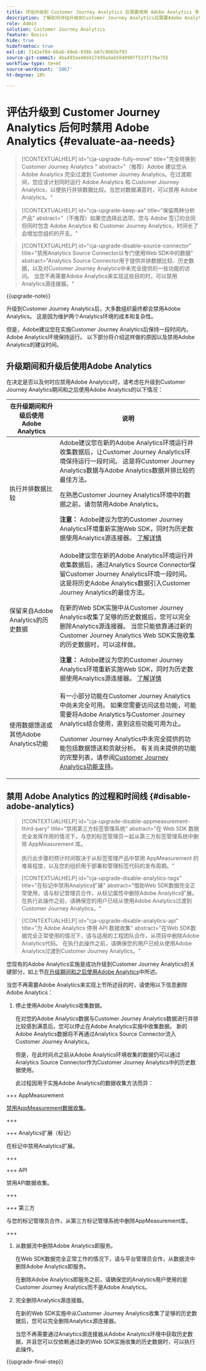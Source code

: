 ```yaml
---
title: 评估升级到 Customer Journey Analytics 后需要使用 Adobe Analytics 多长时间
description: 了解如何评估升级到Customer Journey Analytics后需要Adobe Analytics的时长
role: Admin
solution: Customer Journey Analytics
feature: Basics
hide: true
hidefromtoc: true
exl-id: 7142ef84-66a6-49eb-938b-b67c9b65bf93
source-git-commit: 4ba493ae40d417499a4ab584898ff533f17be755
workflow-type: tm+mt
source-wordcount: '1067'
ht-degree: 18%

---
```


# 评估升级到 Customer Journey Analytics 后何时禁用 Adobe Analytics {#evaluate-aa-needs}

<!-- markdownlint-disable MD034 -->

>[!CONTEXTUALHELP]
>id="cja-upgrade-fully-move"
>title="完全转换到 Customer Journey Analytics "
>abstract="（推荐）Adobe 建议您从 Adobe Analytics 完全过渡到 Customer Journey Analytics。在过渡期间，您应该计划同时运行 Adobe Analytics 和 Customer Journey Analytics，以便执行并排数据比较。当您对数据满意时，可以禁用 Adobe Analytics。"

<!-- markdownlint-enable MD034 -->

<!-- markdownlint-disable MD034 -->

>[!CONTEXTUALHELP]
>id="cja-upgrade-keep-aa"
>title="保留两种分析产品"
>abstract="（不推荐）如果您选择此选项，您与 Adobe 签订的合同将同时包含 Adobe Analytics 和 Customer Journey Analytics，时间长了会增加您组织的开支。"

<!-- markdownlint-enable MD034 -->

<!-- markdownlint-disable MD034 -->

>[!CONTEXTUALHELP]
>id="cja-upgrade-disable-source-connector"
>title="禁用Analytics Source Connector以专门使用Web SDK中的数据"
>abstract="Analytics Source Connector用于提供并排数据比较、历史数据，以及对Customer Journey Analytics中未完全提供的一些功能的访问。 当您不再需要Adobe Analytics来实现这些目的时，可以禁用Analytics源连接器。"

<!-- markdownlint-enable MD034 -->

{{upgrade-note}}

升级到Customer Journey Analytics后，大多数组织最终都会禁用Adobe Analytics。 这是因为维护两个Analytics环境的成本和复杂性。

但是，Adobe建议您在实施Customer Journey Analytics后保持一段时间内，Adobe Analytics环境保持运行。 以下部分将介绍这样做的原因以及禁用Adobe Analytics的建议时间。

## 升级期间和升级后使用Adobe Analytics

在决定是否以及何时应禁用Adobe Analytics时，请考虑在升级到Customer Journey Analytics期间和之后使用Adobe Analytics的以下情况：

| 在升级期间和升级后使用Adobe Analytics | 说明 |
|---------|----------|
| 执行并排数据比较 | Adobe建议您在新的Adobe Analytics环境运行并收集数据后，让Customer Journey Analytics环境保持运行一段时间。 这是将Customer Journey Analytics数据与Adobe Analytics数据并排比较的最佳方法。<p>在熟悉Customer Journey Analytics环境中的数据之前，请勿禁用Adobe Analytics。</p><p>**注意：** Adobe建议为您的Customer Journey Analytics环境重新实施Web SDK，同时为历史数据使用Analytics源连接器。 [了解详情](/help/getting-started/cja-upgrade/cja-upgrade-recommendations.md)</p> |
| 保留来自Adobe Analytics的历史数据 | Adobe建议您在新的Adobe Analytics环境运行并收集数据后，通过Analytics Source Connector保留Customer Journey Analytics环境一段时间。 这是将历史Adobe Analytics数据引入Customer Journey Analytics的最佳方法。<p>在新的Web SDK实施中从Customer Journey Analytics收集了足够的历史数据后，您可以完全删除Analytics源连接器。 当您只能依靠通过新的Customer Journey Analytics Web SDK实施收集的历史数据时，可以这样做。</p><p>**注意：** Adobe建议为您的Customer Journey Analytics环境重新实施Web SDK，同时为历史数据使用Analytics源连接器。 [了解详情](/help/getting-started/cja-upgrade/cja-upgrade-recommendations.md)</p> |
| 使用数据馈送或其他Adobe Analytics功能 | 有一小部分功能在Customer Journey Analytics中尚未完全可用。 如果您需要访问这些功能，可能需要将Adobe Analytics与Customer Journey Analytics结合使用，直到这些功能可用为止。 <p>Customer Journey Analytics中未完全提供的功能包括数据馈送和贡献分析。 有关尚未提供的功能的完整列表，请参阅[Customer Journey Analytics功能支持](/help/getting-started/aa-vs-cja/cja-aa.md)。</p> |

## 禁用 Adobe Analytics 的过程和时间线 {#disable-adobe-analytics}

<!-- markdownlint-disable MD034 -->

>[!CONTEXTUALHELP]
>id="cja-upgrade-disable-appmeasurement-third-pary"
>title="禁用第三方标签管理系统"
>abstract="在 Web SDK 数据完全发挥作用的情况下，与您的标签管理员一起从第三方标签管理系统中删除 AppMeasurement 库。<br><br>执行此步骤的预计时间取决于从标签管理产品中禁用 AppMeasurement 的难易程度，以及您的组织用于部署和管理标签代码的发布周期。"

<!-- markdownlint-enable MD034 -->

<!-- markdownlint-disable MD034 -->

>[!CONTEXTUALHELP]
>id="cja-upgrade-disable-analytics-tags"
>title="在标记中禁用Analytics扩展"
>abstract="借助Web SDK数据完全正常使用，请与标记管理员合作，从标记属性中删除Adobe Analytics扩展。 在执行此操作之前，请确保您的用户已经从使用Adobe Analytics过渡到Customer Journey Analytics。"

<!-- markdownlint-enable MD034 -->

<!-- markdownlint-disable MD034 -->

>[!CONTEXTUALHELP]
>id="cja-upgrade-disable-analytics-api"
>title="为 Adobe Analytics 停用 API 数据收集"
>abstract="在Web SDK数据完全正常使用的情况下，请与适用的工程团队合作，从项目中删除Adobe Analytics代码。 在执行此操作之前，请确保您的用户已经从使用Adobe Analytics过渡到Customer Journey Analytics。"

<!-- markdownlint-enable MD034 -->

您现有的Adobe Analytics实施是成功升级到Customer Journey Analytics的关键部分，如上节[在升级期间和之后使用Adobe Analytics](#uses-of-adobe-analytics-during-and-after-an-upgrade)中所述。

当您不再需要Adobe Analytics来实现上节所述目的时，请使用以下信息删除Adobe Analytics：

1. 停止使用Adobe Analytics收集数据。

   在对您的Adobe Analytics数据与Customer Journey Analytics数据进行并排比较感到满意后，您可以停止在Adobe Analytics实施中收集数据。 新的Adobe Analytics数据将不再通过Analytics Source Connector流入Customer Journey Analytics。

   但是，在此时间点之前从Adobe Analytics环境收集的数据仍可以通过Analytics Source Connector作为Customer Journey Analytics中的历史数据使用。

   此过程因用于实施Adobe Analytics的数据收集方法而异：

+++ AppMeasurement

   [禁用AppMeasurement数据收集](/help/getting-started/cja-upgrade/cja-upgrade-disable-appmeasurement.md)。

+++

+++ Analytics扩展（标记）

   在标记中禁用Analytics扩展。

+++

+++ API

   禁用API数据收集。

+++

+++ 第三方

   与您的标记管理员合作，从第三方标记管理系统中删除AppMeasurement库。

+++

1. 从数据流中删除Adobe Analytics即服务。

   在Web SDK数据完全正常工作的情况下，请与平台管理员合作，从数据流中删除Adobe Analytics即服务。

   在删除Adobe Analytics即服务之前，请确保您的Analytics用户使用的是Customer Journey Analytics而不是Adobe Analytics。

1. 完全删除Analytics源连接器。

   在新的Web SDK实施中从Customer Journey Analytics收集了足够的历史数据后，您可以完全删除Analytics源连接器。

   当您不再需要通过Analytics源连接器从Adobe Analytics环境中获取历史数据，并且您可以仅依赖通过新的Web SDK实施收集的历史数据时，可以执行此操作。

{{upgrade-final-step}}

